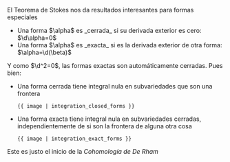 El Teorema de Stokes nos da resultados interesantes para formas especiales

<ul>
  <li>Una forma $\alpha$ es _cerrada_ si su derivada exterior es cero: $\d\alpha=0$</li>
  <li>Una forma $\alpha$ es _exacta_ si es la derivada exterior de otra forma: $\alpha=\d(\beta)$</li>
</ul>

Y como $\d^2=0$, las formas exactas son automáticamente cerradas. Pues bien:

<ul>
  <li>
    Una forma cerrada tiene integral nula en subvariedades que son una frontera

    {{ image | integration_closed_forms }}
  </li>
  <li>
    Una forma exacta tiene integral nula en subvariedades cerradas, independientemente de si son la frontera de alguna otra cosa

    {{ image | integration_exact_forms }}
  </li>
</ul>

Este es justo el inicio de la _Cohomología de De Rham_